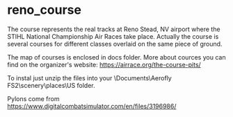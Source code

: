 # reno_course
The course represents the real tracks at Reno Stead, NV airport where the STIHL National Championship Air Races take place.
Actually the course is several courses for different classes overlaid on the same piece of ground.

The map of courses is enclosed in docs folder. More about cources you can find on the organizer's website: https://airrace.org/the-course-pits/

To instal just unzip the files into your \Documents\Aerofly FS2\scenery\places\US  folder.

Pylons come from https://www.digitalcombatsimulator.com/en/files/3196986/


